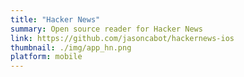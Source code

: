 ```yaml
---
title: "Hacker News"
summary: Open source reader for Hacker News
link: https://github.com/jasoncabot/hackernews-ios
thumbnail: ./img/app_hn.png
platform: mobile
---
```

